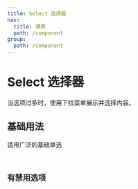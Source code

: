 ```yaml
---
title: Select 选择器
nav:
  title: 通用
  path: /component
group:
  path: /component
---
```


# Select 选择器

当选项过多时，使用下拉菜单展示并选择内容。

## 基础用法

适用广泛的基础单选 <code src="./demo/index1.tsx" />

## 有禁用选项

<code src="./demo/index2.tsx" />

<API></API>
